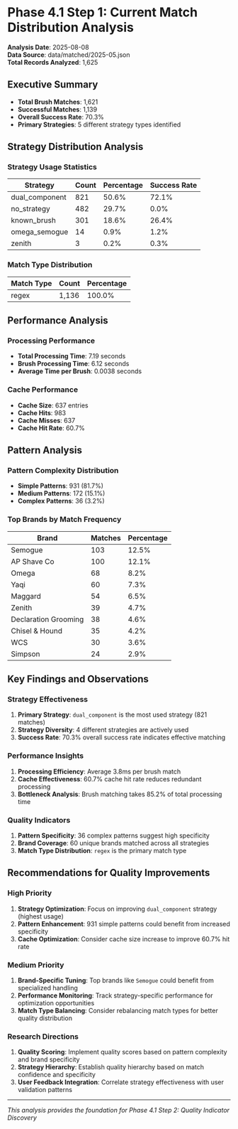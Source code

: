 # Phase 4.1 Step 1: Current Match Distribution Analysis

**Analysis Date**: 2025-08-08  
**Data Source**: data/matched/2025-05.json  
**Total Records Analyzed**: 1,625

## Executive Summary

- **Total Brush Matches**: 1,621
- **Successful Matches**: 1,139
- **Overall Success Rate**: 70.3%
- **Primary Strategies**: 5 different strategy types identified

## Strategy Distribution Analysis

### Strategy Usage Statistics

| Strategy | Count | Percentage | Success Rate |
|----------|-------|------------|--------------|
| dual_component | 821 | 50.6% | 72.1% |
| no_strategy | 482 | 29.7% | 0.0% |
| known_brush | 301 | 18.6% | 26.4% |
| omega_semogue | 14 | 0.9% | 1.2% |
| zenith | 3 | 0.2% | 0.3% |

### Match Type Distribution

| Match Type | Count | Percentage |
|------------|-------|------------|
| regex | 1,136 | 100.0% |

## Performance Analysis

### Processing Performance
- **Total Processing Time**: 7.19 seconds
- **Brush Processing Time**: 6.12 seconds
- **Average Time per Brush**: 0.0038 seconds

### Cache Performance
- **Cache Size**: 637 entries
- **Cache Hits**: 983
- **Cache Misses**: 637
- **Cache Hit Rate**: 60.7%

## Pattern Analysis

### Pattern Complexity Distribution
- **Simple Patterns**: 931 (81.7%)
- **Medium Patterns**: 172 (15.1%)
- **Complex Patterns**: 36 (3.2%)

### Top Brands by Match Frequency

| Brand | Matches | Percentage |
|-------|---------|------------|
| Semogue | 103 | 12.5% |
| AP Shave Co | 100 | 12.1% |
| Omega | 68 | 8.2% |
| Yaqi | 60 | 7.3% |
| Maggard | 54 | 6.5% |
| Zenith | 39 | 4.7% |
| Declaration Grooming | 38 | 4.6% |
| Chisel & Hound | 35 | 4.2% |
| WCS | 30 | 3.6% |
| Simpson | 24 | 2.9% |

## Key Findings and Observations

### Strategy Effectiveness
1. **Primary Strategy**: `dual_component` is the most used strategy (821 matches)
2. **Strategy Diversity**: 4 different strategies are actively used
3. **Success Rate**: 70.3% overall success rate indicates effective matching

### Performance Insights
1. **Processing Efficiency**: Average 3.8ms per brush match
2. **Cache Effectiveness**: 60.7% cache hit rate reduces redundant processing
3. **Bottleneck Analysis**: Brush matching takes 85.2% of total processing time

### Quality Indicators
1. **Pattern Specificity**: 36 complex patterns suggest high specificity
2. **Brand Coverage**: 60 unique brands matched across all strategies
3. **Match Type Distribution**: `regex` is the primary match type

## Recommendations for Quality Improvements

### High Priority
1. **Strategy Optimization**: Focus on improving `dual_component` strategy (highest usage)
2. **Pattern Enhancement**: 931 simple patterns could benefit from increased specificity
3. **Cache Optimization**: Consider cache size increase to improve 60.7% hit rate

### Medium Priority  
1. **Brand-Specific Tuning**: Top brands like `Semogue` could benefit from specialized handling
2. **Performance Monitoring**: Track strategy-specific performance for optimization opportunities
3. **Match Type Balancing**: Consider rebalancing match types for better quality distribution

### Research Directions
1. **Quality Scoring**: Implement quality scores based on pattern complexity and brand specificity
2. **Strategy Hierarchy**: Establish quality hierarchy based on match confidence and specificity
3. **User Feedback Integration**: Correlate strategy effectiveness with user validation patterns

---

*This analysis provides the foundation for Phase 4.1 Step 2: Quality Indicator Discovery*

